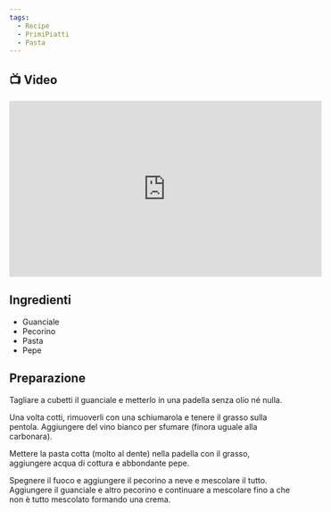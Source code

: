 ```yaml
---
tags:
  - Recipe
  - PrimiPiatti
  - Pasta
---
```



## 📺 Video

<div class="iframe-container">
  <iframe width="560" height="315" src="https://www.youtube.com/embed/FYjB9rcrfuc" title="YouTube video player" frameborder="0" allow="accelerometer; autoplay; clipboard-write; encrypted-media; gyroscope; picture-in-picture" allowfullscreen></iframe>
</div>

## Ingredienti
-   Guanciale
-   Pecorino
-   Pasta
-   Pepe

## Preparazione

Tagliare a cubetti il guanciale e metterlo in una padella senza olio né nulla.

Una volta cotti, rimuoverli con una schiumarola e tenere il grasso sulla pentola. Aggiungere del vino bianco per sfumare (finora uguale alla carbonara).

Mettere la pasta cotta (molto al dente) nella padella con il grasso, aggiungere acqua di cottura e abbondante pepe.

Spegnere il fuoco e aggiungere il pecorino a neve e mescolare il tutto. Aggiungere il guanciale e altro pecorino e continuare a mescolare fino a che non è tutto mescolato formando una crema.
